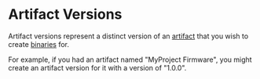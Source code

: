 # Artifact Versions

Artifact versions represent a distinct version of an [artifact](/reference/artifacts.md) that you
wish to create [binaries](binaries) for.

For example, if you had an artifact named "MyProject Firmware", you might create an artifact
version for it with a version of "1.0.0".
